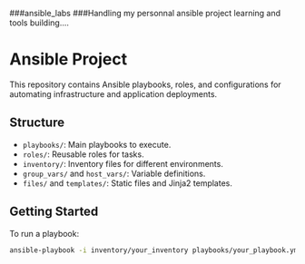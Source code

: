 ###ansible_labs
###Handling my personnal ansible project learning and tools building....

# Ansible Project

This repository contains Ansible playbooks, roles, and configurations for automating infrastructure and application deployments.

## Structure

- `playbooks/`: Main playbooks to execute.
- `roles/`: Reusable roles for tasks.
- `inventory/`: Inventory files for different environments.
- `group_vars/` and `host_vars/`: Variable definitions.
- `files/` and `templates/`: Static files and Jinja2 templates.

## Getting Started

To run a playbook:

```bash
ansible-playbook -i inventory/your_inventory playbooks/your_playbook.yml

